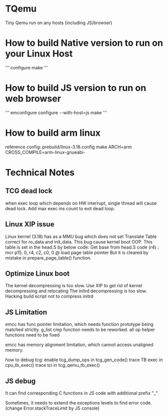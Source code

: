 # TQemu
Tiny Qemu run on any hosts (including JS/browser)

# How to build Native version to run on your Linux Host
'''
configure
make
'''
# How to build JS version to run on web browser
'''
emconfigure configure --with-host=js
make
'''

# How to build arm linux
reference config: prebuild/linux-3.18.config
make ARCH=arm CROSS_COMPILE=arm-linux-gnueabi-

# Technical Notes
## TCG dead lock
when exec loop which depends on HW interrupt, single thread will cause dead lock. Add max exec ins count to exit dead loop.

## Linux XIP issue
Linux kernel (3.18) has as a MMU bug which does not set Translate Table correct for ro_data and init_data. This bug cause kernel boot OOP.
This table is set in the head.S by below code:
Get base from head.S code (r4) : mcr     p15, 0, r4, c2, c0, 0           @ load page table pointer
But it is cleared by mistake in prepare_page_table() function.

## Optimize Linux boot
The kernel decompressing is too slow. Use XIP to get rid of kernel decompressing and relocating
The initrd decompressing is too slow. Hacking build script not to compress initrd

## JS Limitation
emcc has func pointer limitation, which needs function prototype being matched strictly. 
	g_list cmp function needs to be reworked.
	all op helper functions need to be fixed

emcc has memory alignment limitation, which cannot access unaligned memory.

how to debug tcg:
	enable tcg_dump_ops in tcg_gen_code()
	trace TB exec in cpu_tb_exec()
	trace tci in tcg_qemu_tb_exec()


## JS debug
It can find corresponding C functions in JS code with additional prefix "\_" 

Sometimes, it needs to extend the exceptions levels to find error code. (change Error.stackTraceLimit by JS console)

